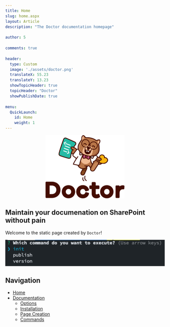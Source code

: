 ```yaml
---
title: Home
slug: home.aspx
layout: Article
description: "The Doctor documentation homepage"

author: 5

comments: true

header:
  type: Custom
  image: './assets/doctor.png'
  translateX: 55.23
  translateY: 13.23
  showTopicHeader: true
  topicHeader: "Doctor"
  showPublishDate: true

menu:
  QuickLaunch:
    id: Home
    weight: 1
---
```


<p id="logo" style="text-align:center"><img style="height:200px" src="./assets/doctor.png" alt="Doctor" /></p>

## Maintain your documenation on SharePoint without pain

Welcome to the static page created by `Doctor`!

![Running doctor](./assets/doctor1.png)

## Navigation

- [Home](.)
- [Documentation](./doctor/documentation.md)
  - [Options](./doctor/options)
  - [Installation](./doctor/installation)
  - [Page Creation](./doctor/page-creation)
  - [Commands](./doctor/commands)